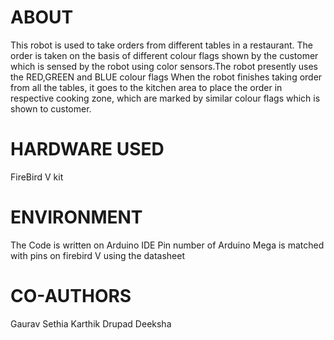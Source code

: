# ABOUT

This robot is used to take orders from different tables in a restaurant. The order is taken on the basis of different colour flags shown by the customer which is sensed by the robot using color sensors.The robot presently uses the RED,GREEN and BLUE colour flags
When the robot finishes taking order from all the tables, it goes to the kitchen area to place the order in respective cooking zone, which are marked by similar colour flags which is shown to customer.

# HARDWARE USED

FireBird V kit 

# ENVIRONMENT

The Code is written on Arduino IDE
Pin number of Arduino Mega is matched with pins on firebird V using the datasheet

# CO-AUTHORS

 Gaurav Sethia
 Karthik
 Drupad
 Deeksha
